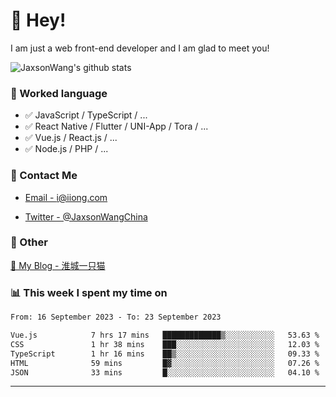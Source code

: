 # 👋 Hey!

I am just a web front-end developer and I am glad to meet you!

![JaxsonWang's github stats](https://github-readme-stats.vercel.app/api?username=JaxsonWang&&show_icons=true&&title_color=1abc9c&&icon_color=1abc9c)


### 📝 Worked language

- ✅ JavaScript / TypeScript / ...
- ✅ React Native / Flutter / UNI-App / Tora / ...
- ✅ Vue.js / React.js / ...
- ✅ Node.js / PHP / ...

### 📮 Contact Me

- [Email - i@iiong.com](mailto:i@iiong.com)

- [Twitter - @JaxsonWangChina](https://twitter.com/JaxsonWangChina)

### 🤪 Other

[📌 My Blog - 淮城一只猫](https://iiong.com)

### 📊 This week I spent my time on

<!--START_SECTION:waka-->

```txt
From: 16 September 2023 - To: 23 September 2023

Vue.js            7 hrs 17 mins   █████████████▒░░░░░░░░░░░   53.63 %
CSS               1 hr 38 mins    ███░░░░░░░░░░░░░░░░░░░░░░   12.03 %
TypeScript        1 hr 16 mins    ██▒░░░░░░░░░░░░░░░░░░░░░░   09.33 %
HTML              59 mins         █▓░░░░░░░░░░░░░░░░░░░░░░░   07.26 %
JSON              33 mins         █░░░░░░░░░░░░░░░░░░░░░░░░   04.10 %
```

<!--END_SECTION:waka-->

---
